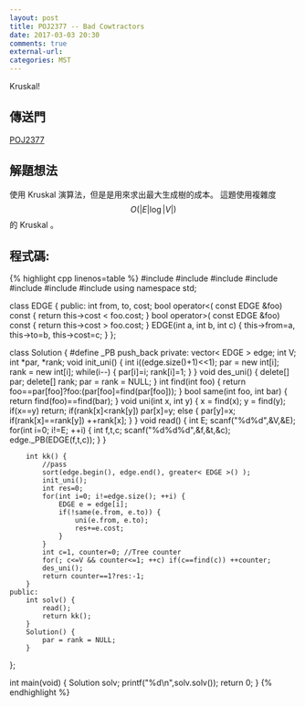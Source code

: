 ```yaml
---
layout: post
title: POJ2377 -- Bad Cowtractors
date: 2017-03-03 20:30
comments: true
external-url:
categories: MST
---
```


Kruskal!

## 傳送門
[POJ2377](http://poj.org/problem?id=2377)

## 解題想法
使用 Kruskal 演算法，但是是用來求出最大生成樹的成本。
這題使用複雜度 $$O(\left| E\right| \log \left| V\right| )$$ 的 Kruskal 。

## 程式碼:

{% highlight cpp linenos=table %}
#include <iostream>
#include <string>
#include <cstdio>
#include <cstdlib>
#include <cstring>
#include <algorithm>
#include <vector>
using namespace std;

class EDGE {
    public:
        int from, to, cost;
        bool operator<( const EDGE &foo) const {
            return this->cost < foo.cost;
        }
        bool operator>( const EDGE &foo) const {
            return this->cost > foo.cost;
        }
        EDGE(int a, int b, int c) {
            this->from=a, this->to=b, this->cost=c;
        }
};

class Solution {
#define _PB push_back
    private:
        vector< EDGE > edge;
        int V;
        int *par, *rank;
        void init_uni() {
            int i((edge.size()+1)<<1);
            par = new int[i];
            rank = new int[i];
            while(i--) {
                par[i]=i;
                rank[i]=1;
            }
        }
        void des_uni() {
            delete[] par;
            delete[] rank;
            par = rank = NULL;
        }
        int find(int foo) {
            return foo==par[foo]?foo:(par[foo]=find(par[foo]));
        }
        bool same(int foo, int bar) {
            return find(foo)==find(bar);
        }
        void uni(int x, int y) {
            x = find(x);
            y = find(y);
            if(x==y) return;
            if(rank[x]<rank[y]) par[x]=y;
            else {
                par[y]=x;
                if(rank[x]==rank[y]) ++rank[x];
            }
        }
        void read() {
            int E;
            scanf("%d%d",&V,&E);
            for(int i=0; i!=E; ++i) {
                int f,t,c;
                scanf("%d%d%d",&f,&t,&c);
                edge._PB(EDGE(f,t,c));
            }
        }

        int kk() {
            //pass
            sort(edge.begin(), edge.end(), greater< EDGE >() );
            init_uni();
            int res=0;
            for(int i=0; i!=edge.size(); ++i) {
                EDGE e = edge[i];
                if(!same(e.from, e.to)) {
                    uni(e.from, e.to);
                    res+=e.cost;
                }
            }
            int c=1, counter=0; //Tree counter
            for(; c<=V && counter<=1; ++c) if(c==find(c)) ++counter;
            des_uni();
            return counter==1?res:-1;
        }
    public:
        int solv() {
            read();
            return kk();
        }
        Solution() {
            par = rank = NULL;
        }
};

int main(void) {
    Solution solv;
    printf("%d\n",solv.solv());
    return 0;
}
{% endhighlight %}

